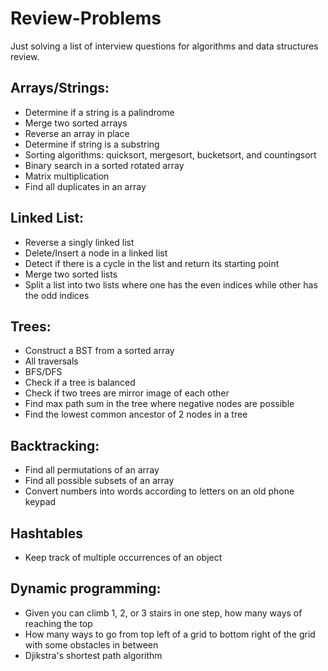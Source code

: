 # Review-Problems

Just solving a list of interview questions for algorithms and data structures review.

## Arrays/Strings:
* Determine if a string is a palindrome
* Merge two sorted arrays
* Reverse an array in place
* Determine if string is a substring
* Sorting algorithms: quicksort, mergesort, bucketsort, and countingsort
* Binary search in a sorted rotated array
* Matrix multiplication
* Find all duplicates in an array

## Linked List:
* Reverse a singly linked list
* Delete/Insert a node in a linked list
* Detect if there is a cycle in the list and return its starting point
* Merge two sorted lists
* Split a list into two lists where one has the even indices while other has the odd indices

## Trees:
* Construct a BST from a sorted array
* All traversals
* BFS/DFS
* Check if a tree is balanced
* Check if two trees are mirror image of each other
* Find max path sum in the tree where negative nodes are possible
* Find the lowest common ancestor of 2 nodes in a tree

## Backtracking:
* Find all permutations of an array
* Find all possible subsets of an array
* Convert numbers into words according to letters on an old phone keypad

## Hashtables
* Keep track of multiple occurrences of an object

## Dynamic programming:
* Given you can climb 1, 2, or 3 stairs in one step, how many ways of reaching the top
* How many ways to go from top left of a grid to bottom right of the grid with some obstacles in between
* Djikstra's shortest path algorithm
